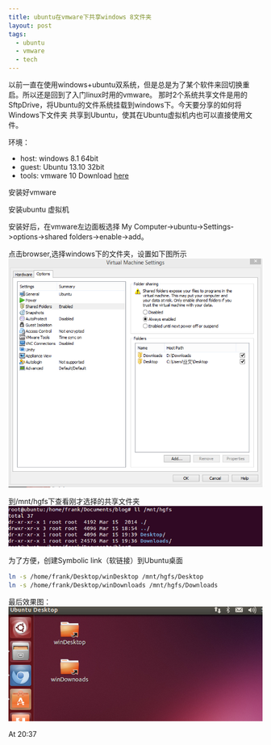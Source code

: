 ```yaml
---
title: ubuntu在vmware下共享windows 8文件夹
layout: post
tags:
  - ubuntu
  - vmware
  - tech
---
```


以前一直在使用windows+ubuntu双系统，但是总是为了某个软件来回切换重启。所以还是回到了入门linux时用的vmware。
那时2个系统共享文件是用的SftpDrive，将Ubuntu的文件系统挂载到windows下。今天要分享的如何将Windows下文件夹
共享到Ubuntu，使其在Ubuntu虚拟机内也可以直接使用文件。

环境：

* host:  windows 8.1 64bit
* guest: Ubuntu 13.10 32bit
* tools: vmware 10 Download [here](http://pan.baidu.com/s/1eQGanOA)

安装好vmware

安装ubuntu 虚拟机

安装好后，在vmware左边面板选择 My Computer->ubuntu->Settings->options->shared folders->enable->add。

点击browser,选择windows下的文件夹，设置如下图所示	
![setting](/media/file/20140315/1.jpg)

到/mnt/hgfs下查看刚才选择的共享文件夹
![hgfs](/media/file/20140315/2.jpg)

为了方便，创建Symbolic link（软链接）到Ubuntu桌面

```bash
ln -s /home/frank/Desktop/winDesktop /mnt/hgfs/Desktop
ln -s /home/frank/Desktop/winDownloads /mnt/hgfs/Downloads
```

最后效果图：
![result](/media/file/20140315/3.jpg)


At 20:37
